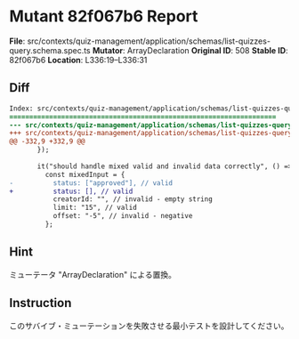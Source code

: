 # Mutant 82f067b6 Report

**File**: src/contexts/quiz-management/application/schemas/list-quizzes-query.schema.spec.ts
**Mutator**: ArrayDeclaration
**Original ID**: 508
**Stable ID**: 82f067b6
**Location**: L336:19–L336:31

## Diff

```diff
Index: src/contexts/quiz-management/application/schemas/list-quizzes-query.schema.spec.ts
===================================================================
--- src/contexts/quiz-management/application/schemas/list-quizzes-query.schema.spec.ts	original
+++ src/contexts/quiz-management/application/schemas/list-quizzes-query.schema.spec.ts	mutated #508
@@ -332,9 +332,9 @@
       });
 
       it("should handle mixed valid and invalid data correctly", () => {
         const mixedInput = {
-          status: ["approved"], // valid
+          status: [], // valid
           creatorId: "", // invalid - empty string
           limit: "15", // valid
           offset: "-5", // invalid - negative
         };
```

## Hint

ミューテータ "ArrayDeclaration" による置換。

## Instruction

このサバイブ・ミューテーションを失敗させる最小テストを設計してください。
